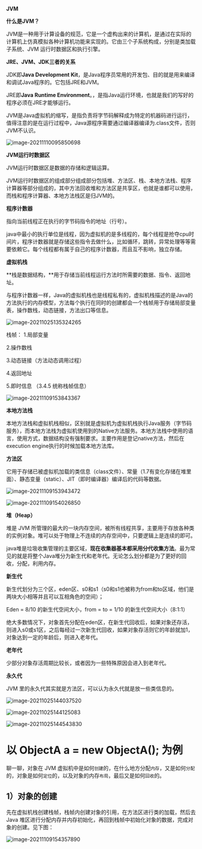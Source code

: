 **JVM**

**什么是JVM？**

JVM是一种用于计算设备的规范，它是一个虚构出来的计算机，是通过在实际的计算机上仿真模拟各种计算机功能来实现的。它由三个子系统构成，分别是类加载子系统、JVM 运行时数据区和执行引擎。



**JRE、JVM、JDK三者的关系**

JDK即**Java Development Kit**，是Java程序员常用的开发包、目的就是用来编译和调试Java程序的。它包括JRE和JVM。



JRE即**Java Runtime Environment**。，是指Java运行环境，也就是我们的写好的程序必须在JRE才能够运行。

JVM是Java虚拟机的缩写，是指负责将字节码解释成为特定的机器码进行运行，值得注意的是在运行过程中，Java源程序需要通过编译器编译为.class文件，否则JVM不认识。



![image-20211110095850698](C:\Users\EDZ\AppData\Roaming\Typora\typora-user-images\image-20211110095850698.png)



**JVM运行时数据区**

JVM运行时数据区是数据的存储和逻辑运算。

JVM运行时数据区的组成部分组成部分包括堆、方法区、栈、本地方法栈、程序计算器等部分组成的，其中方法回收堆和方法区是共享区，也就是谁都可以使用，而栈和程序计算器、本地方法栈区是归JVM的。



**程序计数器**

指向当前线程正在执行的字节码指令的地址（行号）。

java中最小的执行单位是线程，因为虚拟机的是多线程的，每个线程是抢夺cpu时间片，程序计数器就是存储这些指令去做什么，比如循环，跳转，异常处理等等需要依赖它。每个线程都有属于自己的程序计数器，而且互不影响，独立存储。



**虚拟机栈**

**栈是数据结构，**用于存储当前线程运行方法时所需要的数据、指令、返回地址。

与程序计数器一样，Java的虚拟机栈也是线程私有的，虚拟机栈描述的是Java的方法执行的内存模型，方法每个执行在同时的创建都会一个栈帧用于存储局部变量表，操作数栈，动态链接，方法出口等信息。



![image-20211025135324265](C:\Users\EDZ\AppData\Roaming\Typora\typora-user-images\image-20211025135324265.png)







栈帧：
1.局部变量

2.操作数栈

3.动态链接（方法动态调用过程）

4.返回地址

5.即时信息  （3.4.5 统称栈帧信息）



![image-20211109153843367](C:\Users\EDZ\AppData\Roaming\Typora\typora-user-images\image-20211109153843367.png)



**本地方法栈**

本地方法栈和虚拟机栈相似，区别就是虚拟机为虚拟机栈执行Java服务（字节码服务），而本地方法栈为虚拟机使用到的Native方法服务。本地方法栈中使用的语言，使用方式，数据结构没有强制要求。主要作用是登记native方法，然后在execution engine执行的时候加载本地方法库。



**方法区**

它用于存储已被虚拟机加载的类信息（class文件）、常量（1.7有变化存储在堆里面）、静态变量（static）、JIT（即时编译器）编译后的代码等数据。



![image-20211109153943472](C:\Users\EDZ\AppData\Roaming\Typora\typora-user-images\image-20211109153943472.png)





![image-20211109154026850](C:\Users\EDZ\AppData\Roaming\Typora\typora-user-images\image-20211109154026850.png)





**堆（Heap）**

堆是 JVM 所管理的最大的一块内存空间，被所有线程共享，主要用于存放各种类的实例对象。堆可以处于物理上不连续的内存空间中，只要逻辑上是连续的即可。

java堆是垃圾收集管理的主要区域，**现在收集器基本都采用分代收集方法**。最为常见的就是将整个Java堆分为新生代和老年代。无论怎么划分都是为了更好的回收，分配，利用内存。



**新生代**

新生代划分为三个区，eden区、s0和s1（s0和s1也被称为from和to区域，他们是两块大小相等并且可以互相角色的空间）；

Eden = 8/10 的新生代空间大小，from = to = 1/10 的新生代空间大小（8:1:1）



绝大多数情况下，对象首先分配在eden区，在新生代回收后，如果对象还存活，则进入s0或s1区，之后每经过一次新生代回收，如果对象存活则它的年龄就加1，对象达到一定的年龄后，则进入老年代。



**老年代**

少部分对象存活周期比较长，或者因为一些特殊原因会进入到老年代。



**永久代**

JVM 里的永久代其实就是方法区，可以认为永久代就是放一些类信息的。



![image-20211025144037520](C:\Users\EDZ\AppData\Roaming\Typora\typora-user-images\image-20211025144037520.png)





![image-20211025144125083](C:\Users\EDZ\AppData\Roaming\Typora\typora-user-images\image-20211025144125083.png)





![image-20211025144543830](C:\Users\EDZ\AppData\Roaming\Typora\typora-user-images\image-20211025144543830.png)

# **以 ObjectA a = new ObjectA(); 为例**

聊一聊，对象在 JVM 虚拟机中是如何`创建`的，在什么地方分配`内存`，又是如何`分配`的，对象是如何`定位`的，以及对象的内存`布局`，最后又是如何`回收`的。



## **1）对象的创建**

先在虚拟机栈创建栈帧，栈帧内创建对象的引用，在方法区进行类的加载，然后去 Java 堆区进行分配内存并内存初始化，再回到栈帧中初始化对象的数据，完成对象的创建。见下图：

![image-20211109154357890](C:\Users\EDZ\AppData\Roaming\Typora\typora-user-images\image-20211109154357890.png)